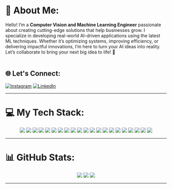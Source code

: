 # 💫 About Me:
Hello! I’m a **Computer Vision and Machine Learning Engineer** passionate about creating cutting-edge solutions that help businesses grow. I specialize in developing real-world AI-driven applications using the latest ML techniques. Whether it’s optimizing systems, improving efficiency, or delivering impactful innovations, I’m here to turn your AI ideas into reality. Let’s collaborate to bring your next big idea to life! 🚀  
<br>

## 🌐 Let's Connect:
[![Instagram](https://img.shields.io/badge/Instagram-%23E4405F.svg?logo=Instagram&logoColor=white)](https://instagram.com/reza.tz1999) 
[![LinkedIn](https://img.shields.io/badge/LinkedIn-%230077B5.svg?logo=linkedin&logoColor=white)](https://linkedin.com/in/rezatz) 

---

# 💻 My Tech Stack:
<p align="center">
    <img src="https://img.shields.io/badge/c++-%2300599C.svg?style=flat&logo=c%2B%2B&logoColor=white" />
    <img src="https://img.shields.io/badge/python-3670A0?style=flat&logo=python&logoColor=ffdd54" />
    <img src="https://img.shields.io/badge/FastAPI-005571?style=flat&logo=fastapi" />
    <img src="https://img.shields.io/badge/opencv-%23white.svg?style=flat&logo=opencv&logoColor=white" />
    <img src="https://img.shields.io/badge/ros-%230A0FF9.svg?style=flat&logo=ros&logoColor=white" />
    <img src="https://img.shields.io/badge/mysql-%2300000f.svg?style=flat&logo=mysql&logoColor=white" />
    <img src="https://img.shields.io/badge/Keras-%23D00000.svg?style=flat&logo=Keras&logoColor=white" />
    <img src="https://img.shields.io/badge/PyTorch-%23EE4C2C.svg?style=flat&logo=PyTorch&logoColor=white" />
    <img src="https://img.shields.io/badge/TensorFlow-%23FF6F00.svg?style=flat&logo=TensorFlow&logoColor=white" />
    <img src="https://img.shields.io/badge/mlflow-%23d9ead3.svg?style=flat&logo=numpy&logoColor=blue" />
    <img src="https://img.shields.io/badge/docker-%230db7ed.svg?style=flat&logo=docker&logoColor=white" />
    <img src="https://img.shields.io/badge/kubernetes-%23326ce5.svg?style=flat&logo=kubernetes&logoColor=white" />
    <img src="https://img.shields.io/badge/Azure-%230072C6.svg?style=flat&logo=microsoft-azure&logoColor=white" />
    <img src="https://img.shields.io/badge/NLP-%23EA4335.svg?style=flat&logo=google" />
    <img src="https://img.shields.io/badge/Hugging%20Face-%23FFD300.svg?style=flat&logo=huggingface&logoColor=black" />
    <img src="https://img.shields.io/badge/Linux-%23FCC624.svg?style=flat&logo=linux&logoColor=black" />
    <img src="https://img.shields.io/badge/Prometheus-%23E6522C.svg?style=flat&logo=prometheus&logoColor=white" />
    <img src="https://img.shields.io/badge/Grafana-%23F46800.svg?style=flat&logo=grafana&logoColor=white" />
    <img src="https://img.shields.io/badge/postgresql-%23336791.svg?style=flat&logo=postgresql&logoColor=white" />
    <img src="https://img.shields.io/badge/Computer%20Vision-%230072C6.svg?style=flat&logo=opencv" />
    <img src="https://img.shields.io/badge/Generative%20Models-%23FF6F00.svg?style=flat&logo=tensorflow" />
</p>

---

# 📊 GitHub Stats:
<p align="center">
    <img src="https://github-readme-stats.vercel.app/api?username=mertz1999&theme=dark&hide_border=false&include_all_commits=true&count_private=true" />
    <img src="https://github-readme-streak-stats.herokuapp.com/?user=mertz1999&theme=dark&hide_border=false" />
    <img src="https://github-readme-stats.vercel.app/api/top-langs/?username=mertz1999&theme=dark&hide_border=false&include_all_commits=true&count_private=true&layout=compact" />
</p>

---

<!-- Proudly created with GPRM ( https://gprm.itsvg.in ) -->
